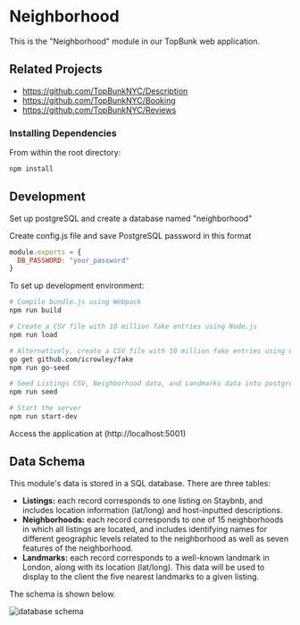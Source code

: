 # Neighborhood
This is the "Neighborhood" module in our TopBunk web application.


## Related Projects

  - https://github.com/TopBunkNYC/Description
  - https://github.com/TopBunkNYC/Booking
  - https://github.com/TopBunkNYC/Reviews

### Installing Dependencies

From within the root directory:

```sh
npm install
```

## Development
Set up postgreSQL and create a database named "neighborhood"

Create config.js file and save PostgreSQL password in this format
```js
module.exports = {
  DB_PASSWORD: "your_password"
}
```

To set up development environment:
```sh
# Compile bundle.js using Webpack
npm run build

# Create a CSV file with 10 million fake entries using Node.js
npm run load

# Alternatively, create a CSV file with 10 million fake entries using Go
go get github.com/icrowley/fake
npm run go-seed

# Seed Listings CSV, Neighborhood data, and Landmarks data into postgreSQL database
npm run seed

# Start the server
npm run start-dev
```

Access the application at (http://localhost:5001)


## Data Schema
This module's data is stored in a SQL database. There are three tables: 
* **Listings:** each record corresponds to one listing on Staybnb, and includes location information (lat/long) and host-inputted descriptions.
* **Neighborhoods:** each record corresponds to one of 15 neighborhoods in which all listings are located, and includes identifying names for different geographic levels related to the neighborhood as well as seven features of the neighborhood.
* **Landmarks:** each record corresponds to a well-known landmark in London, along with its location (lat/long). This data will be used to display to the client the five nearest landmarks to a given listing.

The schema is shown below.

![database schema](https://www.lucidchart.com/publicSegments/view/853181f4-358a-498e-ac6f-e406d5e1e8a9/image.png)
